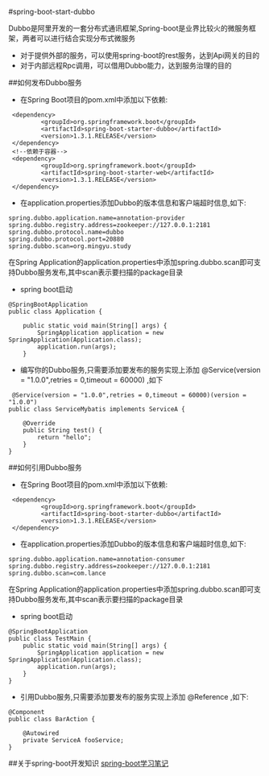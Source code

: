 #spring-boot-start-dubbo

Dubbo是阿里开发的一套分布式通讯框架,Spring-boot是业界比较火的微服务框架，两者可以进行结合实现分布式微服务
* 对于提供外部的服务，可以使用spring-boot的rest服务，达到Api网关的目的
* 对于内部远程Rpc调用，可以借用Dubbo能力，达到服务治理的目的

##如何发布Dubbo服务
* 在Spring Boot项目的pom.xml中添加以下依赖:
```
 <dependency>
         <groupId>org.springframework.boot</groupId>
         <artifactId>spring-boot-starter-dubbo</artifactId>
         <version>1.3.1.RELEASE</version>
 </dependency>
 <!--依赖于容器-->
 <dependency>
         <groupId>org.springframework.boot</groupId>
         <artifactId>spring-boot-starter-web</artifactId>
         <version>1.3.1.RELEASE</version>
 </dependency>
 ```
* 在application.properties添加Dubbo的版本信息和客户端超时信息,如下:
```
spring.dubbo.application.name=annotation-provider
spring.dubbo.registry.address=zookeeper://127.0.0.1:2181
spring.dubbo.protocol.name=dubbo
spring.dubbo.protocol.port=20880
spring.dubbo.scan=org.mingyu.study
```
在Spring Application的application.properties中添加spring.dubbo.scan即可支持Dubbo服务发布,其中scan表示要扫描的package目录
* spring boot启动
```
@SpringBootApplication
public class Application {

    public static void main(String[] args) {
        SpringApplication application = new SpringApplication(Application.class);
        application.run(args);
    }
```
* 编写你的Dubbo服务,只需要添加要发布的服务实现上添加  @Service(version = "1.0.0",retries = 0,timeout = 60000) ,如下
```
 @Service(version = "1.0.0",retries = 0,timeout = 60000)(version = "1.0.0")
public class ServiceMybatis implements ServiceA {

    @Override
    public String test() {
        return "hello";
    }
}

```

##如何引用Dubbo服务
* 在Spring Boot项目的pom.xml中添加以下依赖:
```
 <dependency>
         <groupId>org.springframework.boot</groupId>
         <artifactId>spring-boot-starter-dubbo</artifactId>
         <version>1.3.1.RELEASE</version>
 </dependency>
 ```
* 在application.properties添加Dubbo的版本信息和客户端超时信息,如下:
```
spring.dubbo.application.name=annotation-consumer
spring.dubbo.registry.address=zookeeper://127.0.0.1:2181
spring.dubbo.scan=com.lance
```
在Spring Application的application.properties中添加spring.dubbo.scan即可支持Dubbo服务发布,其中scan表示要扫描的package目录

* spring boot启动
```
@SpringBootApplication
public class TestMain {
    public static void main(String[] args) {
        SpringApplication application = new SpringApplication(Application.class);
        application.run(args);
    }
}
```
* 引用Dubbo服务,只需要添加要发布的服务实现上添加 @Reference ,如下:
```
@Component
public class BarAction {

    @Autowired
    private ServiceA fooService;
}
```

##关于spring-boot开发知识
<a href ="http://www.jianshu.com/users/aa6df7dd83ec/latest_articles">spring-boot学习笔记</a>
